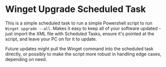 # Winget Upgrade Scheduled Task

This is a simple scheduled task to run a simple Powershell script to run `Winget upgrade --all`. Makes it easy to keep all of your software updated - just import the XML file with Scheduled Tasks, ensure it's pointed at the script, and leave your PC on for it to update. 

Future updates might pull the Winget command into the scheduled task directly, or possibly to make the script more robust in handling edge cases, depending on need.